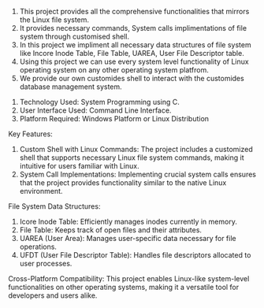 1. This project provides all the comprehensive functionalities that mirrors the Linux file system.
2. It provides necessary commands, System calls implimentations of file system through customised shell.
3. In this project we impliment all necessary data structures of file system like Incore Inode Table, File Table, UAREA, User File Descriptor table.
4. Using this project we can use every system level functionality of Linux operating system on any other operating system platfrom.
5. We provide our own customides shell to interact with the customides database management system. 


1)	Technology Used: System Programming using C.
2)	User Interface Used: Command Line Interface.
3)	Platform Required: Windows Platform or Linux Distribution

Key Features:
1) Custom Shell with Linux Commands: The project includes a customized shell that supports necessary Linux file system commands, making it intuitive for users familiar with Linux.
2) System Call Implementations: Implementing crucial system calls ensures that the project provides functionality similar to the native Linux environment.

File System Data Structures:
1) Icore Inode Table: Efficiently manages inodes currently in memory.
2) File Table: Keeps track of open files and their attributes.
3) UAREA (User Area): Manages user-specific data necessary for file operations.
4) UFDT (User File Descriptor Table): Handles file descriptors allocated to user processes.
      
Cross-Platform Compatibility: This project enables Linux-like system-level functionalities on other operating systems, making it a versatile tool for developers and users alike.




